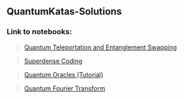 ## QuantumKatas-Solutions

### Link to notebooks:
>[Quantum Teleportation and Entanglement Swapping](https://github.com/arianouri/QuantumKatas-Solutions/blob/main/Quantum%20Teleportation%20and%20Entanglement%20Swapping/Teleportation.ipynb)

>[Superdense Coding](https://github.com/arianouri/QuantumKatas-Solutions/blob/main/Superdense%20Coding/SuperdenseCoding.ipynb)

>[Quantum Oracles (Tutorial)](https://github.com/arianouri/QuantumKatas-Solutions/blob/main/Quantum%20Oracles%20(Tutorial)/Oracles.ipynb)

>[Quantum Fourier Transform](https://github.com/arianouri/QuantumKatas-Solutions/blob/main/Quantum%20Fourier%20Transform/QFT.ipynb)
